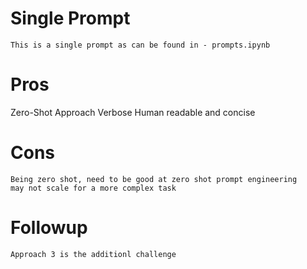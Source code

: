# Single Prompt

    This is a single prompt as can be found in - prompts.ipynb

# Pros

   Zero-Shot Approach
   Verbose
   Human readable and concise

# Cons

    Being zero shot, need to be good at zero shot prompt engineering
    may not scale for a more complex task

# Followup 

    Approach 3 is the additionl challenge 
